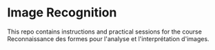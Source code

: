 # Image Recognition

This repo contains instructions and practical sessions for the course Reconnaissance des formes pour l'analyse et l'interprétation d'images.

